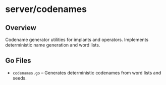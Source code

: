 # server/codenames

## Overview

Codename generator utilities for implants and operators. Implements deterministic name generation and word lists.

## Go Files

- `codenames.go` – Generates deterministic codenames from word lists and seeds.
